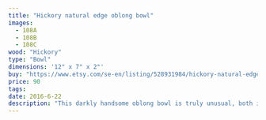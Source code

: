 ```yaml
---
title: "Hickory natural edge oblong bowl"
images:
  - 108A
  - 108B
  - 108C
wood: "Hickory"
type: "Bowl"
dimensions: '12" x 7" x 2"'
buy: "https://www.etsy.com/se-en/listing/528931984/hickory-natural-edged-oblong-bowl?ref=shop_home_active_24"
price: 90
tags:
date: 2016-6-22
description: "This darkly handsome oblong bowl is truly unusual, both in it's grain as well as its shape. It gently elevates its wings, while maintaining a many natural grain characteristics that shout out 'country!'"
---
```


